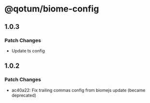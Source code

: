# @qotum/biome-config

## 1.0.3

### Patch Changes

- Update ts config

## 1.0.2

### Patch Changes

- ac40a22: Fix trailing commas config from biomejs update (became deprecated)
